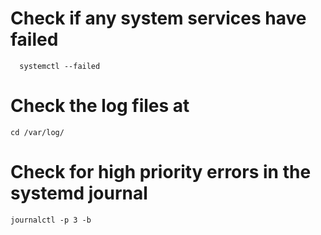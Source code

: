 # Check if any system services have failed
```console
  systemctl --failed
```

# Check the log files at
```console
cd /var/log/
```

# Check for high priority errors in the systemd journal
```console
journalctl -p 3 -b
```
